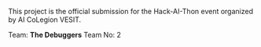 This project is the official submission for the Hack-AI-Thon event organized by AI CoLegion VESIT.

Team: **The Debuggers**
Team No: 2
